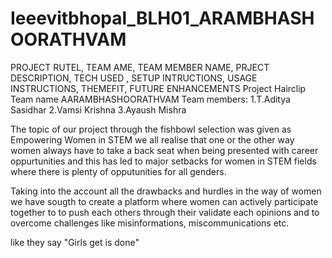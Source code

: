 # Ieeevitbhopal_BLH01_ARAMBHASHOORATHVAM
PROJECT RUTEL, TEAM AME, TEAM MEMBER NAME, PRJECT DESCRIPTION, TECH USED , SETUP INTRUCTIONS, USAGE INSTRUCTIONS, THEMEFIT, FUTURE ENHANCEMENTS
 Project Hairclip
 Team name AARAMBHASHOORATHVAM
 Team members: 1.T.Aditya Sasidhar
               2.Vamsi Krishna
               3.Ayaush Mishra

The topic of our project through the fishbowl selection was given as Empowering Women in STEM
we all realise that one or the other way women always have to take a back seat when being presented with career oppurtunities and this has led to 
major setbacks for women in STEM fields where there is plenty of opputunities for all genders.

Taking into the account all the drawbacks and hurdles in the way of women we have sougth to create a platform where women can actively participate together to
to push each others through their validate each opinions and to overcome challenges like misinformations, miscommunications etc.

like they say
  "Girls get is done"
               
